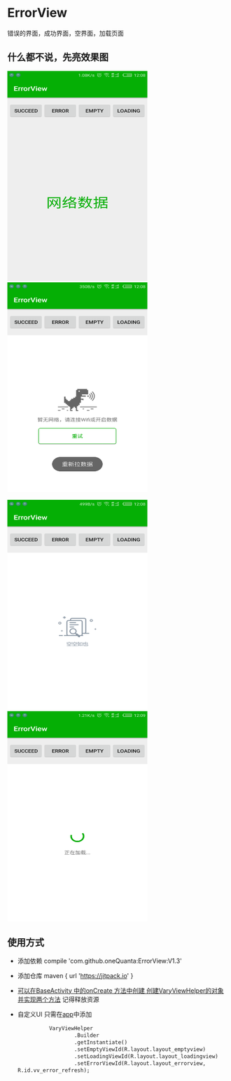 # ErrorView
错误的界面，成功界面，空界面，加载页面


##	什么都不说，先亮效果图
<img src="image/succeed.png" width="320" height="480">	<img src="image/error.png" width="320" height="480">

<img src="image/empty.png" width="320" height="480">	<img src="image/loading.png" width="320" height="480">


##	使用方式
* 添加依赖 compile 'com.github.oneQuanta:ErrorView:V1.3'
* 添加仓库 maven { url 'https://jitpack.io' }
* [可以在BaseActivity 中的onCreate 方法中创建 创建VaryViewHelper的对象并实现两个方法](https://github.com/oneQuanta/ErrorView/blob/master/app/src/main/java/com/pomelo/errorview/BaseActivity.java)  记得释放资源
* 自定义UI 只需在[app](https://github.com/oneQuanta/ErrorView/blob/master/app/src/main/java/com/pomelo/errorview/app.java)中添加
			
                VaryViewHelper
                        .Builder
                        .getInstantiate()
                        .setEmptyViewId(R.layout.layout_emptyview)
                        .setLoadingViewId(R.layout.layout_loadingview)
                        .setErrorViewId(R.layout.layout_errorview, R.id.vv_error_refresh);

